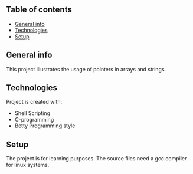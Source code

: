 ## Table of contents
* [General info](#general-info)
* [Technologies](#technologies)
* [Setup](#setup)

## General info
This project illustrates the usage of pointers in arrays and strings.

## Technologies
Project is created with:
* Shell Scripting
* C-programming
* Betty Programming style

## Setup
The project is for learning purposes.
The source files need a gcc compiler for linux systems.

